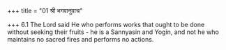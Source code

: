 +++
title = "01 श्री भगवानुवाच"

+++
6.1 The Lord said He who performs works that ought to be done without
seeking their fruits - he is a Sannyasin and Yogin, and not he who
maintains no sacred fires and performs no actions.
